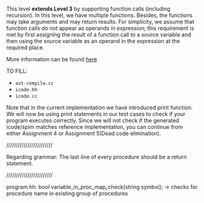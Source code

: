 
This level **extends Level 3** by supporting function calls (including recursion). In this level, we have multiple functions. Besides, the functions may take arguments and may return results. For simplicity, we assume that function calls do not appear as operands in expression; this requirement is met by first assigning the result of a function call to a source variable and then using the source variable as an operand in the expression at the required place. 

More information can be found [here](https://www.cse.iitb.ac.in/~uday/sclp-web/)

TO FILL:
* `ast-compile.cc`
* `icode.hh`
* `icode.cc`


Note that in the current implementation we have introduced print function. We will now be using print statements in our test cases to check if your program executes correctly. Since we will not check if the generated icode/spim matches reference implementation, you can continue from either Assignment 4 or Assignment 5(Dead code elimination).

////////////////////////

Regarding grammar: The last line of every procedure should be a return statement. 

////////////////////////

program.hh:
	bool variable_in_proc_map_check(string symbol); -> checks for procedure name in existing group of procedures
